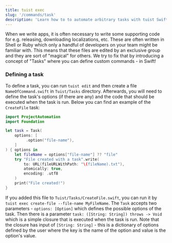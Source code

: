 ```yaml
---
title: tuist exec
slug: '/commands/task'
description: 'Learn how to to automate arbitrary tasks with tuist Swift.'
---
```


When we write apps, it is often necessary to write some supporting code for e.g. releasing, downloading localizations, etc.
These are often written in Shell or Ruby which only a handful of developers on your team might be familiar with.
This means that these files are edited by an exclusive group and they are sort of "magical" for others.
We try to fix that by introducing a concept of "Tasks" where you can define custom commands - in Swift!

### Defining a task

To define a task, you can run `tuist edit` and then create a file `NameOfCommand.swift` in `Tuist/Tasks` directory.
Afterwards, you will need to define the task's options (if there are any) and the code that should be executed when the task is run.
Below you can find an example of the `CreateFile` task:

```swift
import ProjectAutomation
import Foundation

let task = Task(
    options: [
         .option("file-name"),
    ]
) { options in
    let fileName = options["file-name"] ?? "file"
    try "File created with a task".write(
        to: URL(fileURLWithPath: "\(fileName).txt"),
        atomically: true,
        encoding: .utf8
    )
    print("File created!")
}
```

If you added this file to `Tuist/Tasks/CreateFile.swift`, you can run it by `tuist exec create-file --file-name MyFileName`.
The `Task` accepts two parameters - `options: [Option]` which defines the possible options of the task.
Then there is a parameter `task: ([String: String]) throws -> Void` which is a simple closure that is executed when the task is run.
Note that the closure has input of `[String: String]` -
this is a dictionary of options defined by the user where the key is the name of the option and value is the option's value.
